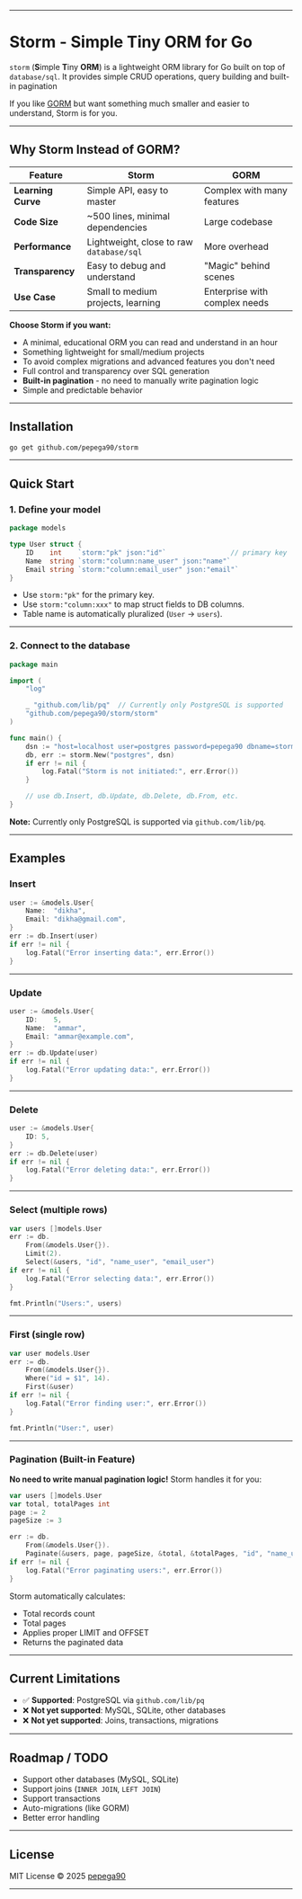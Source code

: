 
---
# Storm - Simple Tiny ORM for Go

`storm` (**S**imple **T**iny **ORM**) is a lightweight ORM library for Go built on top of `database/sql`.
It provides simple CRUD operations, query building and built-in pagination

If you like [GORM](https://gorm.io/) but want something much smaller and easier to understand, Storm is for you.

---

## Why Storm Instead of GORM?

| Feature | Storm | GORM |
|---------|-------|------|
| **Learning Curve** | Simple API, easy to master | Complex with many features |
| **Code Size** | ~500 lines, minimal dependencies | Large codebase |
| **Performance** | Lightweight, close to raw `database/sql` | More overhead |
| **Transparency** | Easy to debug and understand | "Magic" behind scenes |
| **Use Case** | Small to medium projects, learning | Enterprise with complex needs |

**Choose Storm if you want:**
- A minimal, educational ORM you can read and understand in an hour
- Something lightweight for small/medium projects
- To avoid complex migrations and advanced features you don't need
- Full control and transparency over SQL generation
- **Built-in pagination** - no need to manually write pagination logic
- Simple and predictable behavior

---

## Installation

```bash
go get github.com/pepega90/storm
```

---

## Quick Start

### 1. Define your model

```go
package models

type User struct {
	ID    int    `storm:"pk" json:"id"`                // primary key
	Name  string `storm:"column:name_user" json:"name"`
	Email string `storm:"column:email_user" json:"email"`
}
```

* Use `storm:"pk"` for the primary key.
* Use `storm:"column:xxx"` to map struct fields to DB columns.
* Table name is automatically pluralized (`User` → `users`).

---

### 2. Connect to the database

```go
package main

import (
	"log"

	_ "github.com/lib/pq"  // Currently only PostgreSQL is supported
	"github.com/pepega90/storm/storm"
)

func main() {
	dsn := "host=localhost user=postgres password=pepega90 dbname=storm_db port=5432 sslmode=disable TimeZone=Asia/Jakarta"
	db, err := storm.New("postgres", dsn)
	if err != nil {
		log.Fatal("Storm is not initiated:", err.Error())
	}

	// use db.Insert, db.Update, db.Delete, db.From, etc.
}
```

**Note:** Currently only PostgreSQL is supported via `github.com/lib/pq`.

---

## Examples

### Insert

```go
user := &models.User{
	Name:  "dikha",
	Email: "dikha@gmail.com",
}
err := db.Insert(user)
if err != nil {
	log.Fatal("Error inserting data:", err.Error())
}
```

---

### Update

```go
user := &models.User{
	ID:    5,
	Name:  "ammar",
	Email: "ammar@example.com",
}
err := db.Update(user)
if err != nil {
	log.Fatal("Error updating data:", err.Error())
}
```

---

### Delete

```go
user := &models.User{
	ID: 5,
}
err := db.Delete(user)
if err != nil {
	log.Fatal("Error deleting data:", err.Error())
}
```

---

### Select (multiple rows)

```go
var users []models.User
err := db.
	From(&models.User{}).
	Limit(2).
	Select(&users, "id", "name_user", "email_user")
if err != nil {
	log.Fatal("Error selecting data:", err.Error())
}

fmt.Println("Users:", users)
```

---

### First (single row)

```go
var user models.User
err := db.
	From(&models.User{}).
	Where("id = $1", 14).
	First(&user)
if err != nil {
	log.Fatal("Error finding user:", err.Error())
}

fmt.Println("User:", user)
```

---

### Pagination (Built-in Feature)

**No need to write manual pagination logic!** Storm handles it for you:

```go
var users []models.User
var total, totalPages int
page := 2
pageSize := 3

err := db.
	From(&models.User{}).
	Paginate(&users, page, pageSize, &total, &totalPages, "id", "name_user")
if err != nil {
	log.Fatal("Error paginating users:", err.Error())
}
```

Storm automatically calculates:
- Total records count
- Total pages
- Applies proper LIMIT and OFFSET
- Returns the paginated data

---

## Current Limitations

- ✅ **Supported**: PostgreSQL via `github.com/lib/pq`
- ❌ **Not yet supported**: MySQL, SQLite, other databases
- ❌ **Not yet supported**: Joins, transactions, migrations

---

## Roadmap / TODO

* Support other databases (MySQL, SQLite)
* Support joins (`INNER JOIN`, `LEFT JOIN`)
* Support transactions
* Auto-migrations (like GORM)
* Better error handling

---

## License

MIT License © 2025 [pepega90](https://github.com/pepega90)

---
